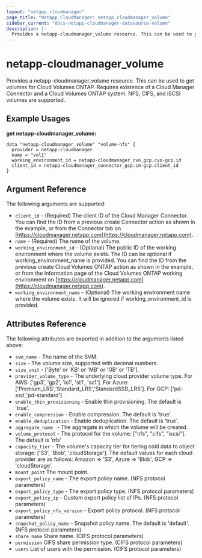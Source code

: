 ```yaml
---
layout: "netapp_cloudmanager"
page_title: "NetApp_CloudManager: netapp_cloudmanager_volume"
sidebar_current: "docs-netapp-cloudmanager-datasource-volume"
description: |-
  Provides a netapp-cloudmanager_volume resource. This can be used to get volumes for Cloud Volumes ONTAP.
---
```


# netapp-cloudmanager_volume

Provides a netapp-cloudmanager_volume resource. This can be used to get volumes for Cloud Volumes ONTAP.
Requires existence of a Cloud Manager Connector and a Cloud Volumes ONTAP system.
NFS, CIFS, and iSCSI volumes are supported.

## Example Usages

**get netapp-cloudmanager_volume:**

```
data "netapp-cloudmanager_volume" "volume-nfs" {
  provider = netapp-cloudmanager
  name = "vol1"
  working_environment_id = netapp-cloudmanager_cvo_gcp.cvo-gcp.id
  client_id = netapp-cloudmanager_connector_gcp.cm-gcp.client_id
}
```

## Argument Reference

The following arguments are supported:

* `client_id` - (Required) The client ID of the Cloud Manager Connector. You can find the ID from a previous create Connector action as shown in the example, or from the Connector tab on [https://cloudmanager.netapp.com](https://cloudmanager.netapp.com).
* `name` - (Required) The name of the volume.
* `working_environment_id` - (Optional) The public ID of the working environment where the volume exists. The ID can be optional if working_environment_name is provided. You can find the ID from the previous create Cloud Volumes ONTAP action as shown in the example, or from the Information page of the Cloud Volumes ONTAP working environment on [https://cloudmanager.netapp.com](https://cloudmanager.netapp.com).
* `working_environment_name` - (Optional) The working environment name where the volume exists. It will be ignored if working_environment_id is provided.

## Attributes Reference

The following attributes are exported in addition to the arguments listed above:

* `svm_name` - The name of the SVM.
* `size` - The volume size, supported with decimal numbers.
* `size_unit` - ['Byte' or 'KB' or 'MB' or 'GB' or 'TB'].
* `provider_volume_type` - The underlying cloud provider volume type. For AWS: ['gp3', 'gp2', 'io1', 'st1', 'sc1']. For Azure: ['Premium_LRS','Standard_LRS','StandardSSD_LRS']. For GCP: ['pd-ssd','pd-standard']
* `enable_thin_provisioning` - Enable thin provisioning. The default is 'true'.
* `enable_compression` - Enable compression. The default is 'true'.
* `enable_deduplication` - Enable deduplication. The default is 'true'.
* `aggregate_name ` - The aggregate in which the volume will be created.
* `volume_protocol` - The protocol for the volume: ["nfs", "cifs", "iscsi"]. The default is 'nfs'
* `capacity_tier` - The volume's capacity tier for tiering cold data to object storage: ['S3', 'Blob', 'cloudStorage']. The default values for each cloud provider are as follows: Amazon => 'S3', Azure => 'Blob', GCP => 'cloudStorage'.
* `mount_point` The mount point.
* `export_policy_name` - The export policy name. (NFS protocol parameters)
* `export_policy_type` - The export policy type. (NFS protocol parameters)
* `export_policy_ip` - Custom export policy list of IPs. (NFS protocol parameters)
* `export_policy_nfs_version` - Export policy protocol. (NFS protocol parameters)
* `snapshot_policy_name` - Snapshot policy name. The default is 'default'. (NFS protocol parameters)
* `share_name` Share name. (CIFS protocol parameters)
* `permission` CIFS share permission type. (CIFS protocol parameters)
* `users` List of users with the permission. (CIFS protocol parameters)
